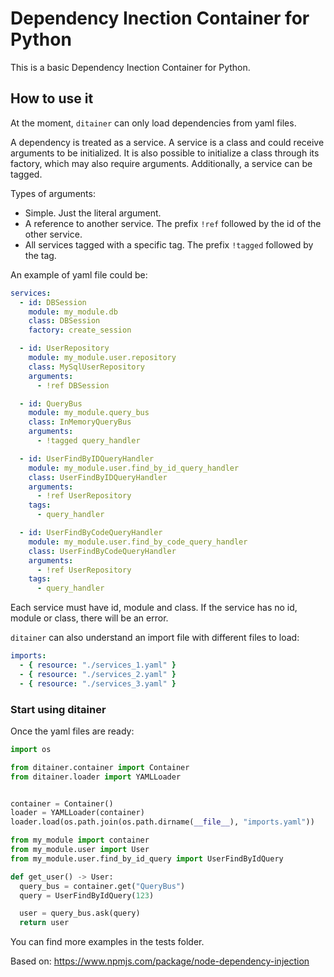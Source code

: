 # Dependency Inection Container for Python

This is a basic Dependency Inection Container for Python.

## How to use it

At the moment, `ditainer` can only load dependencies from yaml files.

A dependency is treated as a service.
A service is a class and could receive arguments to be initialized.
It is also possible to initialize a class through its factory, which may also require arguments.
Additionally, a service can be tagged.

Types of arguments:

- Simple. Just the literal argument.
- A reference to another service. The prefix `!ref` followed by the id of the other service.
- All services tagged with a specific tag. The prefix `!tagged` followed by the tag.

An example of yaml file could be:

```yaml
services:
  - id: DBSession
    module: my_module.db
    class: DBSession
    factory: create_session

  - id: UserRepository
    module: my_module.user.repository
    class: MySqlUserRepository
    arguments:
      - !ref DBSession

  - id: QueryBus
    module: my_module.query_bus
    class: InMemoryQueryBus
    arguments:
      - !tagged query_handler

  - id: UserFindByIDQueryHandler
    module: my_module.user.find_by_id_query_handler
    class: UserFindByIDQueryHandler
    arguments:
      - !ref UserRepository
    tags:
      - query_handler

  - id: UserFindByCodeQueryHandler
    module: my_module.user.find_by_code_query_handler
    class: UserFindByCodeQueryHandler
    arguments:
      - !ref UserRepository
    tags:
      - query_handler
```

Each service must have id, module and class.
If the service has no id, module or class, there will be an error.

`ditainer` can also understand an import file with different files to load:

```yaml
imports:
  - { resource: "./services_1.yaml" }
  - { resource: "./services_2.yaml" }
  - { resource: "./services_3.yaml" }
```

### Start using ditainer

Once the yaml files are ready:

```python
import os

from ditainer.container import Container
from ditainer.loader import YAMLLoader


container = Container()
loader = YAMLLoader(container)
loader.load(os.path.join(os.path.dirname(__file__), "imports.yaml"))

```

```python
from my_module import container
from my_module.user import User
from my_module.user.find_by_id_query import UserFindByIdQuery

def get_user() -> User:
  query_bus = container.get("QueryBus")
  query = UserFindByIdQuery(123)

  user = query_bus.ask(query)
  return user
```

You can find more examples in the tests folder.

Based on: https://www.npmjs.com/package/node-dependency-injection
